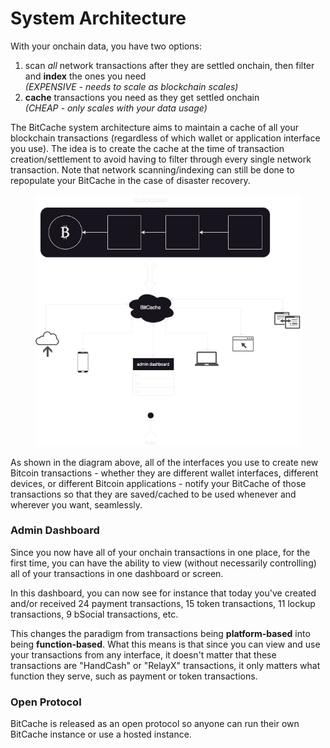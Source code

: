 # System Architecture

With your onchain data, you have two options:

1. scan _all_ network transactions after they are settled onchain, then filter and **index** the ones you need \
   _(EXPENSIVE - needs to scale as blockchain scales)_
2. **cache** transactions you need as they get settled onchain \
   _(CHEAP - only scales with your data usage)_



The BitCache system architecture aims to maintain a cache of all your blockchain transactions (regardless of which wallet or application interface you use). The idea is to create the cache at the time of transaction creation/settlement to avoid having to filter through every single network transaction. Note that network scanning/indexing can still be done to repopulate your BitCache in the case of disaster recovery.



<figure><img src="../.gitbook/assets/bitcache.drawio.png" alt="" width="476"><figcaption></figcaption></figure>

As shown in the diagram above, all of the interfaces you use to create new Bitcoin transactions - whether they are different wallet interfaces, different devices, or different Bitcoin applications - notify your BitCache of those transactions so that they are saved/cached to be used whenever and wherever you want, seamlessly.



### Admin Dashboard

Since you now have all of your onchain transactions in one place, for the first time, you can have the ability to view (without necessarily controlling) all of your transactions in one dashboard or screen.

In this dashboard, you can now see for instance that today you've created and/or received 24 payment transactions, 15 token transactions, 11 lockup transactions, 9 bSocial transactions, etc.

This changes the paradigm from transactions being **platform-based** into being **function-based**. What this means is that since you can view and use your transactions from any interface, it doesn't matter that these transactions are "HandCash" or "RelayX" transactions, it only matters what function they serve, such as payment or token transactions.



### Open Protocol

BitCache is released as an open protocol so anyone can run their own BitCache instance or use a hosted instance.

